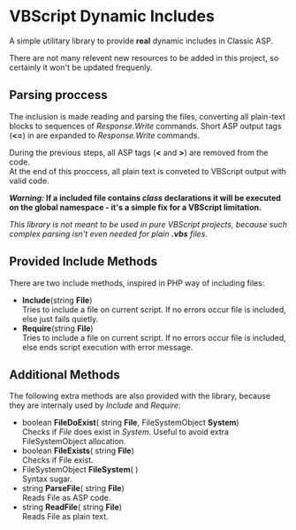 # VBScript Dynamic Includes

A simple utilitary library to provide __real__ dynamic includes in Classic ASP.

There are not many relevent new resources to be added in this project, so certainly it won't be updated frequenly.



## Parsing proccess

The inclusion is made reading and parsing the files, converting all plain-text
blocks to sequences of _Response.Write_ commands. Short ASP output tags (__&lt;=__) in  are expanded to _Response.Write_ commands.

During the previous steps, all ASP tags (__&lt;__ and __&gt;__) are removed from the code.  
At the end of this proccess, all plain text is conveted to VBScript output with valid code.

**_Warning:_ If a included file contains *class* declarations it will be executed on the global namespace - it's a simple fix for a VBScript limitation.**


*This library is not meant to be used in pure VBScript projects, because such complex parsing isn't even needed for plain __.vbs__ files.*



## Provided Include Methods

There are two include methods, inspired in PHP way of including files:
* __Include__(string __File__)  
Tries to include a file on current script. If no errors occur file is included, else just fails quietly.
* __Require__(string __File__)  
Tries to include a file on current script. If no errors occur file is included, else ends script execution with error message.




## Additional Methods

The following extra methods are also provided with the library, because they are internaly used by *Include* and *Require*:
* boolean __FileDoExist__( string __File__, FileSystemObject __System__)  
Checks if _File_ does exist in _System_. Useful to avoid extra FileSystemObject allocation.
* boolean __FileExists__( string __File__)  
Checks if File exist.
* FileSystemObject __FileSystem__( )  
Syntax sugar.
* string __ParseFile__( string __File__)  
Reads File as ASP code.
* string __ReadFile__( string __File__)  
Reads File as plain text.